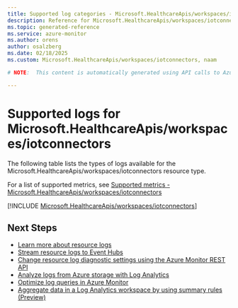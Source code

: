 ```yaml
---
title: Supported log categories - Microsoft.HealthcareApis/workspaces/iotconnectors
description: Reference for Microsoft.HealthcareApis/workspaces/iotconnectors in Azure Monitor Logs.
ms.topic: generated-reference
ms.service: azure-monitor
ms.author: orens
author: osalzberg
ms.date: 02/18/2025
ms.custom: Microsoft.HealthcareApis/workspaces/iotconnectors, naam

# NOTE:  This content is automatically generated using API calls to Azure. Any edits made on these files will be overwritten in the next run of the script. 

---
```





# Supported logs for Microsoft.HealthcareApis/workspaces/iotconnectors  
The following table lists the types of logs available for the Microsoft.HealthcareApis/workspaces/iotconnectors resource type.
  
  
  
For a list of supported metrics, see [Supported metrics - Microsoft.HealthcareApis/workspaces/iotconnectors](../supported-metrics/microsoft-healthcareapis-workspaces-iotconnectors-metrics.md)  
  

  
[!INCLUDE [Microsoft.HealthcareApis/workspaces/iotconnectors](~/reusable-content/ce-skilling/azure/includes/azure-monitor/reference/logs/microsoft-healthcareapis-workspaces-iotconnectors-logs-include.md)]  
  

## Next Steps

* [Learn more about resource logs](/azure/azure-monitor/essentials/platform-logs-overview)
* [Stream resource logs to Event Hubs](/azure/azure-monitor/essentials/resource-logs#send-to-azure-event-hubs)
* [Change resource log diagnostic settings using the Azure Monitor REST API](/rest/api/monitor/diagnosticsettings)
* [Analyze logs from Azure storage with Log Analytics](/azure/azure-monitor/essentials/resource-logs#send-to-log-analytics-workspace)
* [Optimize log queries in Azure Monitor](/azure/azure-monitor/logs/query-optimization)
* [Aggregate data in a Log Analytics workspace by using summary rules (Preview)](/azure/azure-monitor/logs/summary-rules)